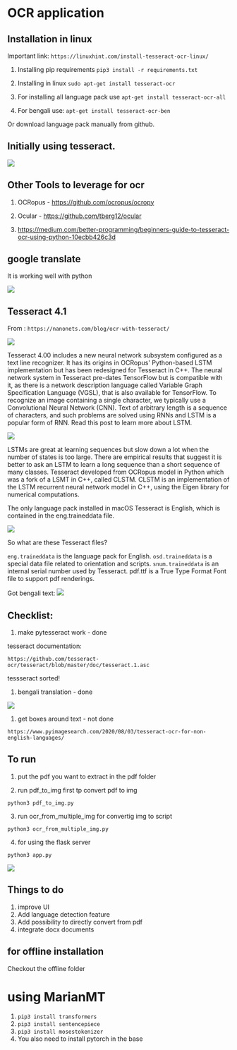 # OCR application

## Installation in linux

Important link:
`https://linuxhint.com/install-tesseract-ocr-linux/`

1. Installing pip requirements
`pip3 install -r requirements.txt`

2. Installing in linux
`sudo apt-get install tesseract-ocr`

3. For installing all language pack use
`apt-get install tesseract-ocr-all`

4. For bengali use:
`apt-get install tesseract-ocr-ben`

Or download language pack manually from github.

## Initially using tesseract.

![](./img/Screen.png)

## Other Tools to leverage for ocr

1. OCRopus - https://github.com/ocropus/ocropy

2. Ocular - https://github.com/tberg12/ocular

3. https://medium.com/better-programming/beginners-guide-to-tesseract-ocr-using-python-10ecbb426c3d

## google translate

It is working well with python

![](./img/googletrans.png)

## Tesseract 4.1

From : `https://nanonets.com/blog/ocr-with-tesseract/`

![](./img/tesseract_cots.png)

Tesseract 4.00 includes a new neural network subsystem configured as a text line recognizer.
It has its origins in OCRopus' Python-based LSTM implementation but has been redesigned for Tesseract in C++.
The neural network system in Tesseract pre-dates TensorFlow but is compatible with it, as there is a network description language called Variable Graph Specification Language (VGSL), that is also available for TensorFlow.
To recognize an image containing a single character, we typically use a Convolutional Neural Network (CNN). 
Text of arbitrary length is a sequence of characters, and such problems are solved using RNNs and LSTM is a popular form of RNN. 
Read this post to learn more about LSTM.

![](./img/t5_preprocessed.png)

LSTMs are great at learning sequences but slow down a lot when the number of states is too large. 
There are empirical results that suggest it is better to ask an LSTM to learn a long sequence than a short sequence of many classes.
Tesseract developed from OCRopus model in Python which was a fork of a LSMT in C++, called CLSTM. 
CLSTM is an implementation of the LSTM recurrent neural network model in C++, using the Eigen library for numerical computations.

The only language pack installed in macOS Tesseract is English, which is contained in the eng.traineddata file.

![](./img/sub_optimal.png)

So what are these Tesseract files?

`eng.traineddata` is the language pack for English.
`osd.traineddata` is a special data file related to orientation and scripts.
`snum.traineddata` is an internal serial number used by Tesseract.
pdf.ttf is a True Type Format Font file to support pdf renderings.

Got bengali text:
![](./img/bengali_text.png)

## Checklist:

1. make pytesseract work - done

tesseract documentation:

`https://github.com/tesseract-ocr/tesseract/blob/master/doc/tesseract.1.asc`

tessseract sorted!

1. bengali translation - done

![](./img/bengali_translated.png)

1. get boxes around text - not done

`https://www.pyimagesearch.com/2020/08/03/tesseract-ocr-for-non-english-languages/`


## To run

1. put the pdf you want to extract in the pdf folder

2. run pdf_to_img first tp convert pdf to img

`python3 pdf_to_img.py`

3. run ocr_from_multiple_img for convertig img to script

`python3 ocr_from_multiple_img.py`

4. for using the flask server

`python3 app.py`

![](./img/flaskpng)

## Things to do 

1. improve UI
2. Add language detection feature
3. Add possibility to directly convert from pdf
4. integrate docx documents

## for offline installation

Checkout the offline folder

# using MarianMT

1. `pip3 install transformers`
2. `pip3 install sentencepiece`
3. `pip3 install mosestokenizer`
4. You also need to install pytorch in the base

